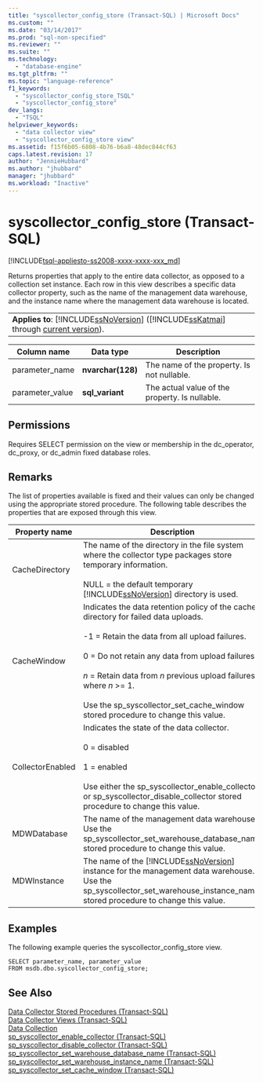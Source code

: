 ```yaml
---
title: "syscollector_config_store (Transact-SQL) | Microsoft Docs"
ms.custom: ""
ms.date: "03/14/2017"
ms.prod: "sql-non-specified"
ms.reviewer: ""
ms.suite: ""
ms.technology: 
  - "database-engine"
ms.tgt_pltfrm: ""
ms.topic: "language-reference"
f1_keywords: 
  - "syscollector_config_store_TSQL"
  - "syscollector_config_store"
dev_langs: 
  - "TSQL"
helpviewer_keywords: 
  - "data collector view"
  - "syscollector_config_store view"
ms.assetid: f15f6b05-6808-4b76-b6a8-48dec844cf63
caps.latest.revision: 17
author: "JennieHubbard"
ms.author: "jhubbard"
manager: "jhubbard"
ms.workload: "Inactive"
---
```

# syscollector_config_store (Transact-SQL)
[!INCLUDE[tsql-appliesto-ss2008-xxxx-xxxx-xxx_md](../../includes/tsql-appliesto-ss2008-xxxx-xxxx-xxx-md.md)]

  Returns properties that apply to the entire data collector, as opposed to a collection set instance. Each row in this view describes a specific data collector property, such as the name of the management data warehouse, and the instance name where the management data warehouse is located.  
  
||  
|-|  
|**Applies to**: [!INCLUDE[ssNoVersion](../../includes/ssnoversion-md.md)] ([!INCLUDE[ssKatmai](../../includes/sskatmai-md.md)] through [current version](http://go.microsoft.com/fwlink/p/?LinkId=299658)).|  
  
|Column name|Data type|Description|  
|-----------------|---------------|-----------------|  
|parameter_name|**nvarchar(128)**|The name of the property. Is not nullable.|  
|parameter_value|**sql_variant**|The actual value of the property. Is nullable.|  
  
## Permissions  
 Requires SELECT permission on the view or membership in the dc_operator, dc_proxy, or dc_admin fixed database roles.  
  
## Remarks  
 The list of properties available is fixed and their values can only be changed using the appropriate stored procedure. The following table describes the properties that are exposed through this view.  
  
|Property name|Description|  
|-------------------|-----------------|  
|CacheDirectory|The name of the directory in the file system where the collector type packages store temporary information.<br /><br /> NULL = the default temporary [!INCLUDE[ssNoVersion](../../includes/ssnoversion-md.md)] directory is used.|  
|CacheWindow|Indicates the data retention policy of the cache directory for failed data uploads.<br /><br /> -1 = Retain the data from all upload failures.<br /><br /> 0 = Do not retain any data from upload failures.<br /><br /> *n* = Retain data from *n* previous upload failures, where *n* >= 1.<br /><br /> Use the sp_syscollector_set_cache_window stored procedure to change this value.|  
|CollectorEnabled|Indicates the state of the data collector.<br /><br /> 0 = disabled<br /><br /> 1 = enabled<br /><br /> Use either the sp_syscollector_enable_collector or sp_syscollector_disable_collector stored procedure to change this value.|  
|MDWDatabase|The name of the management data warehouse. Use the sp_syscollector_set_warehouse_database_name stored procedure to change this value.|  
|MDWInstance|The name of the [!INCLUDE[ssNoVersion](../../includes/ssnoversion-md.md)] instance for the management data warehouse. Use the sp_syscollector_set_warehouse_instance_name stored procedure to change this value.|  
  
## Examples  
 The following example queries the syscollector_config_store view.  
  
```tsql  
SELECT parameter_name, parameter_value  
FROM msdb.dbo.syscollector_config_store;  
```  
  
## See Also  
 [Data Collector Stored Procedures &#40;Transact-SQL&#41;](../../relational-databases/system-stored-procedures/data-collector-stored-procedures-transact-sql.md)   
 [Data Collector Views &#40;Transact-SQL&#41;](../../relational-databases/system-catalog-views/data-collector-views-transact-sql.md)   
 [Data Collection](../../relational-databases/data-collection/data-collection.md)   
 [sp_syscollector_enable_collector &#40;Transact-SQL&#41;](../../relational-databases/system-stored-procedures/sp-syscollector-enable-collector-transact-sql.md)   
 [sp_syscollector_disable_collector &#40;Transact-SQL&#41;](../../relational-databases/system-stored-procedures/sp-syscollector-disable-collector-transact-sql.md)   
 [sp_syscollector_set_warehouse_database_name &#40;Transact-SQL&#41;](../../relational-databases/system-stored-procedures/sp-syscollector-set-warehouse-database-name-transact-sql.md)   
 [sp_syscollector_set_warehouse_instance_name &#40;Transact-SQL&#41;](../../relational-databases/system-stored-procedures/sp-syscollector-set-warehouse-instance-name-transact-sql.md)   
 [sp_syscollector_set_cache_window &#40;Transact-SQL&#41;](../../relational-databases/system-stored-procedures/sp-syscollector-set-cache-window-transact-sql.md)  
  
  
